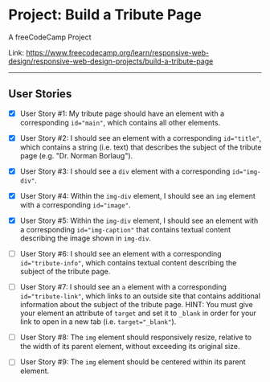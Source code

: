 # Project: Build a Tribute Page

A freeCodeCamp Project

Link: https://www.freecodecamp.org/learn/responsive-web-design/responsive-web-design-projects/build-a-tribute-page

---
## User Stories
- [x] User Story #1: My tribute page should have an element with a corresponding `id="main"`, which contains all other elements.

- [x] User Story #2: I should see an element with a corresponding `id="title"`, which contains a string (i.e. text) that describes the subject of the tribute page (e.g. "Dr. Norman Borlaug").

- [x] User Story #3: I should see a `div` element with a corresponding `id="img-div"`.

- [x] User Story #4: Within the `img-div` element, I should see an `img` element with a corresponding `id="image"`.

- [x] User Story #5: Within the `img-div` element, I should see an element with a corresponding `id="img-caption"` that contains textual content describing the image shown in `img-div`.

- [ ] User Story #6: I should see an element with a corresponding `id="tribute-info"`, which contains textual content describing the subject of the tribute page.

- [ ] User Story #7: I should see an `a` element with a corresponding `id="tribute-link"`, which links to an outside site that contains additional information about the subject of the tribute page. HINT: You must give your element an attribute of `target` and set it to `_blank` in order for your link to open in a new tab (i.e. `target="_blank"`).

- [ ] User Story #8: The `img` element should responsively resize, relative to the width of its parent element, without exceeding its original size.

- [ ] User Story #9: The `img` element should be centered within its parent element.